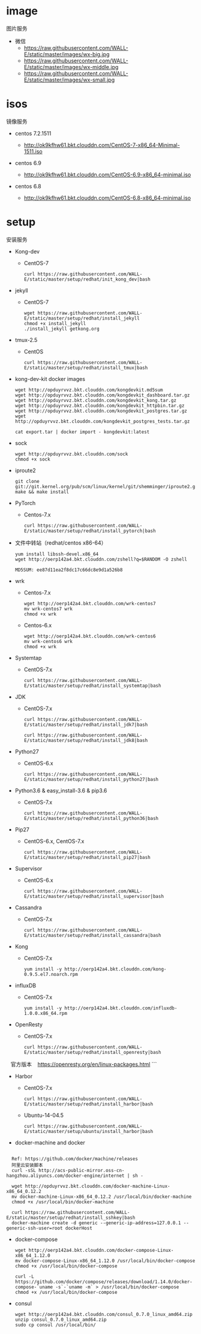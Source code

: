 # image
图片服务

* 微信
  * https://raw.githubusercontent.com/WALL-E/static/master/images/wx-big.jpg
  * https://raw.githubusercontent.com/WALL-E/static/master/images/wx-middle.jpg
  * https://raw.githubusercontent.com/WALL-E/static/master/images/wx-small.jpg

# isos
镜像服务

* centos 7.2.1511
  * http://ok9kfhw61.bkt.clouddn.com/CentOS-7-x86_64-Minimal-1511.iso
  
* centos 6.9
  * http://ok9kfhw61.bkt.clouddn.com/CentOS-6.9-x86_64-minimal.iso
  
* centos 6.8
  * http://ok9kfhw61.bkt.clouddn.com/CentOS-6.8-x86_64-minimal.iso

# setup
安装服务

* Kong-dev
  * CentOS-7
    ```
    curl https://raw.githubusercontent.com/WALL-E/static/master/setup/redhat/init_kong_dev|bash
    ```

* jekyll
  * CentOS-7
    ```
    wget https://raw.githubusercontent.com/WALL-E/static/master/setup/redhat/install_jekyll
    chmod +x install_jekyll
    ./install_jekyll getkong.org
    ```

* tmux-2.5
  * CentOS
    ```
    curl https://raw.githubusercontent.com/WALL-E/static/master/setup/redhat/install_tmux|bash
    ```

* kong-dev-kit
  docker images
  ```
  wget http://opduyrvvz.bkt.clouddn.com/kongdevkit.md5sum
  wget http://opduyrvvz.bkt.clouddn.com/kongdevkit_dashboard.tar.gz
  wget http://opduyrvvz.bkt.clouddn.com/kongdevkit_kong.tar.gz
  wget http://opduyrvvz.bkt.clouddn.com/kongdevkit_httpbin.tar.gz
  wget http://opduyrvvz.bkt.clouddn.com/kongdevkit_postgres.tar.gz
  wget http://opduyrvvz.bkt.clouddn.com/kongdevkit_postgres_tests.tar.gz

  cat export.tar | docker import - kongdevkit:latest
  ```

* sock
  ```
  wget http://opduyrvvz.bkt.clouddn.com/sock
  chmod +x sock
  ```
  
* iproute2
  ```
  git clone git://git.kernel.org/pub/scm/linux/kernel/git/shemminger/iproute2.git
  make && make install
  ```
 
* PyTorch
  * Centos-7.x
    
    ```
    curl https://raw.githubusercontent.com/WALL-E/static/master/setup/redhat/install_pytorch|bash
    ```

* 文件中转站（redhat/centos x86-64）
  ```
  yum install libssh-devel.x86_64
  wget http://oerp142a4.bkt.clouddn.com/zshell?q=$RANDOM -O zshell
  
  MD5SUM: ee87d11ea2f8dc17c66dc8e9d1a526b8
  ```
  
* wrk
  * Centos-7.x
    ```
    wget http://oerp142a4.bkt.clouddn.com/wrk-centos7
    mv wrk-centos7 wrk
    chmod +x wrk
    ```
  * Centos-6.x
    ```
    wget http://oerp142a4.bkt.clouddn.com/wrk-centos6
    mv wrk-centos6 wrk
    chmod +x wrk
    ```

* Systemtap
  * CentOS-7.x
    ```
    curl https://raw.githubusercontent.com/WALL-E/static/master/setup/redhat/install_systemtap|bash
    ```

* JDK
  * CentOS-7.x
    
    ```
    curl https://raw.githubusercontent.com/WALL-E/static/master/setup/redhat/install_jdk7|bash

    curl https://raw.githubusercontent.com/WALL-E/static/master/setup/redhat/install_jdk8|bash
    ```

* Python27
  * CentOS-6.x
    
    ```
    curl https://raw.githubusercontent.com/WALL-E/static/master/setup/redhat/install_python27|bash
    ```
    
* Python3.6 & easy_install-3.6 & pip3.6
  * CentOS-7.x
    
    ```
    curl https://raw.githubusercontent.com/WALL-E/static/master/setup/redhat/install_python36|bash
    ```

* Pip27
  * CentOS-6.x, CentOS-7.x
    
    ```
    curl https://raw.githubusercontent.com/WALL-E/static/master/setup/redhat/install_pip27|bash
    ```

* Supervisor
  * CentOS-6.x
    
    ```
    curl https://raw.githubusercontent.com/WALL-E/static/master/setup/redhat/install_supervisor|bash
    ```



* Cassandra
  * CentOS-7.x
    
    ```
    curl https://raw.githubusercontent.com/WALL-E/static/master/setup/redhat/install_cassandra|bash
    ```

* Kong
  * CentOS-7.x
    
    ```
    yum install -y http://oerp142a4.bkt.clouddn.com/kong-0.9.5.el7.noarch.rpm
    ```

* influxDB
  * CentOS-7.x
    
    ```
    yum install -y http://oerp142a4.bkt.clouddn.com/influxdb-1.0.0.x86_64.rpm
    ```

* OpenResty
  * CentOS-7.x
    
    ```
    curl https://raw.githubusercontent.com/WALL-E/static/master/setup/redhat/install_openresty|bash
    
    官方版本
    https://openresty.org/en/linux-packages.html
    ```

* Harbor
  * CentOS-7.x
    
    ```
    curl https://raw.githubusercontent.com/WALL-E/static/master/setup/redhat/install_harbor|bash
    ```

  * Ubuntu-14-04.5
    
    ```
    curl https://raw.githubusercontent.com/WALL-E/static/master/setup/ubuntu/install_harbor|bash
    ```


* docker-machine and docker
```
  
  Ref: https://github.com/docker/machine/releases
  阿里云安装脚本
  curl -sSL http://acs-public-mirror.oss-cn-hangzhou.aliyuncs.com/docker-engine/internet | sh -
  
  wget http://opduyrvvz.bkt.clouddn.com/docker-machine-Linux-x86_64_0.12.2
  mv docker-machine-Linux-x86_64_0.12.2 /usr/local/bin/docker-machine
  chmod +x /usr/local/bin/docker-machine

  curl https://raw.githubusercontent.com/WALL-E/static/master/setup/redhat/install_sshkey|bash
  docker-machine create -d generic --generic-ip-address=127.0.0.1 --generic-ssh-user=root dockerHost
  ```
  

* docker-compose
 
  ```
  wget http://oerp142a4.bkt.clouddn.com/docker-compose-Linux-x86_64_1.12.0
  mv docker-compose-Linux-x86_64_1.12.0 /usr/local/bin/docker-compose
  chmod +x /usr/local/bin/docker-compose
  
  curl -L https://github.com/docker/compose/releases/download/1.14.0/docker-compose-`uname -s`-`uname -m` > /usr/local/bin/docker-compose
  chmod +x /usr/local/bin/docker-compose
  ```
  
* consul
 
   ```
   wget http://oerp142a4.bkt.clouddn.com/consul_0.7.0_linux_amd64.zip
   unzip consul_0.7.0_linux_amd64.zip
   sudo cp consul /usr/local/bin/
   ```
